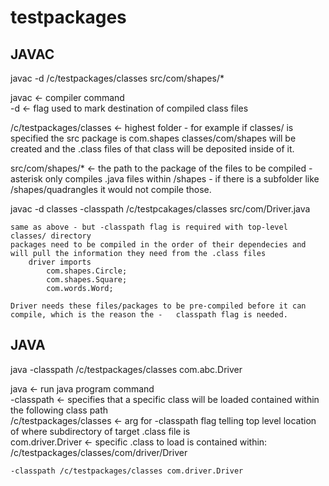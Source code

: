# testpackages  

## JAVAC
javac -d /c/testpackages/classes src/com/shapes/*  

javac <- compiler command  
-d <- flag used to mark destination of compiled class files  


/c/testpackages/classes <- highest folder - for example if classes/ is specified the src package is com.shapes classes/com/shapes will be created and the .class files of that class will be deposited inside of it.  


src/com/shapes/* <- the path to the package of the files to be compiled - asterisk only compiles .java files within /shapes - if there is a subfolder like /shapes/quadrangles it would not compile those.  
  
  
javac -d classes -classpath /c/testpcakages/classes src/com/Driver.java  
  
	same as above - but -classpath flag is required with top-level classes/ directory  
	packages need to be compiled in the order of their dependecies and will pull the information they need from the .class files  
		driver imports  
			com.shapes.Circle;  
			com.shapes.Square;  
			com.words.Word;  

	Driver needs these files/packages to be pre-compiled before it can compile, which is the reason the -	classpath flag is needed.  
## JAVA
java -classpath /c/testpackages/classes com.abc.Driver  

java <- run java program command  
-classpath <- specifies that a specific class will be loaded contained within the following class path  
/c/testpackages/classes <- arg for -classpath flag telling top level location of where subdirectory of target .class file is  
com.driver.Driver <- specific .class to load is contained within:  
		/c/testpackages/classes/com/driver/Driver  
		  
	-classpath /c/testpackages/classes com.driver.Driver

